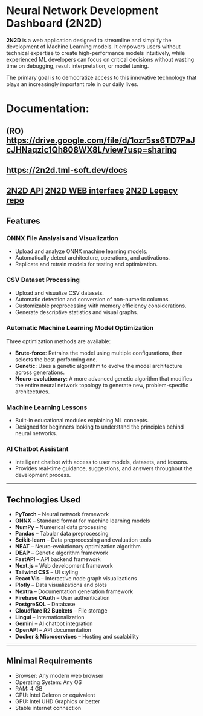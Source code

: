 # Neural Network Development Dashboard (2N2D)

**2N2D** is a web application designed to streamline and simplify the development of Machine Learning models. It empowers users without technical expertise to create high-performance models intuitively, while experienced ML developers can focus on critical decisions without wasting time on debugging, result interpretation, or model tuning.

The primary goal is to democratize access to this innovative technology that plays an increasingly important role in our daily lives.

# Documentation:
(RO) https://drive.google.com/file/d/1ozr5ss6TD7PaJcJHNaqzic1Qh808WX8L/view?usp=sharing
---
https://2n2d.tml-soft.dev/docs
---
[2N2D API](https://github.com/2N2D/2N2D-API)
[2N2D WEB interface](https://github.com/2N2D/2N2D-WEB)
[2N2D Legacy repo](https://github.com/2N2D/2N2D-Legacy)
---

## Features

### ONNX File Analysis and Visualization
- Upload and analyze ONNX machine learning models.
- Automatically detect architecture, operations, and activations.
- Replicate and retrain models for testing and optimization.

### CSV Dataset Processing
- Upload and visualize CSV datasets.
- Automatic detection and conversion of non-numeric columns.
- Customizable preprocessing with memory efficiency considerations.
- Generate descriptive statistics and visual graphs.

### Automatic Machine Learning Model Optimization
Three optimization methods are available:

- **Brute-force**: Retrains the model using multiple configurations, then selects the best-performing one.
- **Genetic**: Uses a genetic algorithm to evolve the model architecture across generations.
- **Neuro-evolutionary**: A more advanced genetic algorithm that modifies the entire neural network topology to generate new, problem-specific architectures.

### Machine Learning Lessons
- Built-in educational modules explaining ML concepts.
- Designed for beginners looking to understand the principles behind neural networks.

### AI Chatbot Assistant
- Intelligent chatbot with access to user models, datasets, and lessons.
- Provides real-time guidance, suggestions, and answers throughout the development process.

---

## Technologies Used

- **PyTorch** – Neural network framework  
- **ONNX** – Standard format for machine learning models  
- **NumPy** – Numerical data processing  
- **Pandas** – Tabular data preprocessing  
- **Scikit-learn** – Data preprocessing and evaluation tools  
- **NEAT** – Neuro-evolutionary optimization algorithm  
- **DEAP** – Genetic algorithm framework  
- **FastAPI** – API backend framework  
- **Next.js** – Web development framework  
- **Tailwind CSS** – UI styling  
- **React Vis** – Interactive node graph visualizations  
- **Plotly** – Data visualizations and plots  
- **Nextra** – Documentation generation framework  
- **Firebase OAuth** – User authentication  
- **PostgreSQL** – Database  
- **Cloudflare R2 Buckets** – File storage  
- **Lingui** – Internationalization  
- **Gemini** – AI chatbot integration  
- **OpenAPI** – API documentation  
- **Docker & Microservices** – Hosting and scalability

---

## Minimal Requirements

- Browser: Any modern web browser  
- Operating System: Any OS  
- RAM: 4 GB  
- CPU: Intel Celeron or equivalent  
- GPU: Intel UHD Graphics or better  
- Stable internet connection

